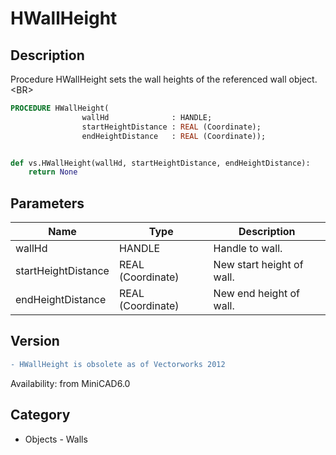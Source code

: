 # HWallHeight

## Description
Procedure HWallHeight sets the wall heights of the referenced wall object.&lt;BR&gt;


```pascal
PROCEDURE HWallHeight(
				wallHd              : HANDLE;
				startHeightDistance : REAL (Coordinate);
				endHeightDistance   : REAL (Coordinate));
```

```python

def vs.HWallHeight(wallHd, startHeightDistance, endHeightDistance):
    return None
```

## Parameters
|Name|Type|Description|
|---|---|---|
|wallHd|HANDLE|Handle to wall.|
|startHeightDistance|REAL (Coordinate)|New start height of wall.|
|endHeightDistance|REAL (Coordinate)|New end height of wall.|

## Version
```diff
- HWallHeight is obsolete as of Vectorworks 2012
```

Availability: from MiniCAD6.0
## Category
* Objects - Walls

